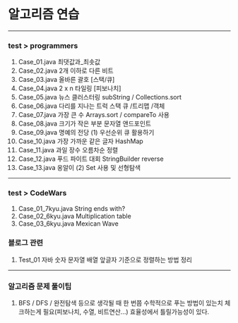 # 알고리즘 연습
---
### test > programmers
1. Case_01.java  최댓값과_최솟값
2. Case_02.java 2개 이하로 다른 비트
3. Case_03.java 올바른 괄호 [스택/큐]
4. Case_04.java 2 x n 타일링 [피보나치]
5. Case_05.java 뉴스 클러스터링 subString /  Collections.sort
6. Case_06.java 다리를 지나는 트럭 스택 큐 /트리맵 /객체
7. Case_07.java 가장 큰 수 Arrays.sort / compareTo 사용
8. Case_08.java 크기가 작은 부분 문자열 앤드포인트
9. Case_09.java 명예의 전당 (1) 우선순위 큐 활용하기
10. Case_10.java 가장 가까운 같은 글자 HashMap
11. Case_11.java 과일 장수 오름차순 정렬
12. Case_12.java 푸드 파이트 대회 StringBuilder reverse
13. Case_13.java 옹알이 (2) Set 사용 및 선형탐색
---
### test > CodeWars
1. Case_01_7kyu.java  String ends with?
2. Case_02_6kyu.java  Multiplication table
3. Case_03_6kyu.java  Mexican Wave
### 블로그 관련
1. Test_01 자바 숫자 문자열 배열 앞글자 기준으로 정렬하는 방법 정리

---
### 알고리즘 문제 풀이팁
1. BFS / DFS / 완전탐색 등으로 생각될 때 한 번쯤 수학적으로 푸는 방법이 있는치 체크하는게 필요(피보나치, 수열, 비트연산...) 효율성에서 틀릴가능성이 있다.
